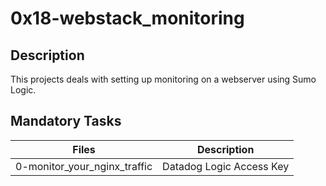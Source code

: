 # 0x18-webstack_monitoring
## Description
This projects deals with setting up monitoring on a webserver using Sumo Logic.

## Mandatory Tasks

| Files | Description |
| ----- | ----------- |
| 0-monitor_your_nginx_traffic | Datadog Logic Access Key
